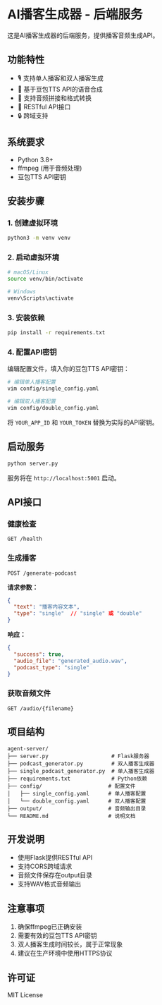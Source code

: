 # AI播客生成器 - 后端服务

这是AI播客生成器的后端服务，提供播客音频生成API。

## 功能特性

- 🎙️ 支持单人播客和双人播客生成
- 🔧 基于豆包TTS API的语音合成
- 🎵 支持音频拼接和格式转换
- 📡 RESTful API接口
- 🔒 跨域支持

## 系统要求

- Python 3.8+
- ffmpeg (用于音频处理)
- 豆包TTS API密钥

## 安装步骤

### 1. 创建虚拟环境

```bash
python3 -m venv venv
```

### 2. 启动虚拟环境

```bash
# macOS/Linux
source venv/bin/activate

# Windows
venv\Scripts\activate
```

### 3. 安装依赖

```bash
pip install -r requirements.txt
```

### 4. 配置API密钥

编辑配置文件，填入你的豆包TTS API密钥：

```bash
# 编辑单人播客配置
vim config/single_config.yaml

# 编辑双人播客配置  
vim config/double_config.yaml
```

将 `YOUR_APP_ID` 和 `YOUR_TOKEN` 替换为实际的API密钥。

## 启动服务

```bash
python server.py
```

服务将在 `http://localhost:5001` 启动。

## API接口

### 健康检查

```
GET /health
```

### 生成播客

```
POST /generate-podcast
```

**请求参数：**
```json
{
  "text": "播客内容文本",
  "type": "single"  // "single" 或 "double"
}
```

**响应：**
```json
{
  "success": true,
  "audio_file": "generated_audio.wav",
  "podcast_type": "single"
}
```

### 获取音频文件

```
GET /audio/{filename}
```

## 项目结构

```
agent-server/
├── server.py                    # Flask服务器
├── podcast_generator.py         # 双人播客生成器
├── single_podcast_generator.py  # 单人播客生成器
├── requirements.txt             # Python依赖
├── config/                     # 配置文件
│   ├── single_config.yaml      # 单人播客配置
│   └── double_config.yaml      # 双人播客配置
├── output/                     # 音频输出目录
└── README.md                   # 说明文档
```

## 开发说明

- 使用Flask提供RESTful API
- 支持CORS跨域请求
- 音频文件保存在output目录
- 支持WAV格式音频输出

## 注意事项

1. 确保ffmpeg已正确安装
2. 需要有效的豆包TTS API密钥
3. 双人播客生成时间较长，属于正常现象
4. 建议在生产环境中使用HTTPS协议

## 许可证

MIT License 